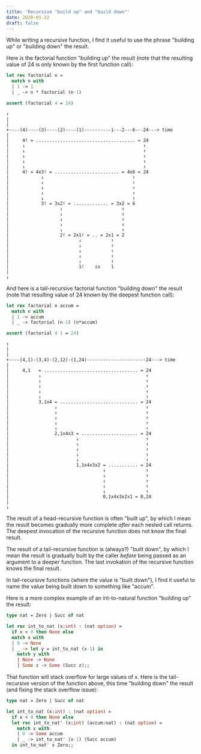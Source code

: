 ```yaml
---
title: 'Recursive "build up" and "build down"'
date: 2020-01-22
draft: false
---
```


While writing a recursive function,
I find it useful to use the phrase "building up"
or "building down" the result.

Here is the factorial function "building up" the result
(note that the resulting value of 24 is only known by the first function call):

```ml
let rec factorial n =
  match n with
  | 1 -> 1
  | _ -> n * factorial (n-1)

assert (factorial 4 = 24)
```

```output
↑
|
|
+----(4)----(3)----(2)----(1)----------1---2---6---24---> time
|
|     4! = ..................................... = 24
|     ↓                                            ↑
|     ↓                                            ↑
|     ↓                                            ↑
|     ↓                                            ↑
|     ↓                                            ↑
|     4! = 4x3! = ........................ = 4x6 = 24
|            ↓                                 ↑
|            ↓                                 ↑
|            ↓                                 ↑
|            ↓                                 ↑
|            ↓                                 ↑
|            3! = 3x2! = ............. = 3x2 = 6
|                   ↓                      ↑
|                   ↓                      ↑
|                   ↓                      ↑
|                   ↓                      ↑
|                   ↓                      ↑
|                   2! = 2x1! = .. = 2x1 = 2
|                          ↓           ↑
|                          ↓           ↑
|                          ↓           ↑
|                          ↓           ↑
|                          ↓           ↑
|                          1!    is    1
|
↓
```

And here is a tail-recursive factorial function "building down" the result
(note that resulting value of 24 known by the deepest function call):

```ml
let rec factorial n accum =
  match n with
  | 1 -> accum
  | _ -> factorial (n-1) (n*accum)

assert (factorial 4 1 = 24)
```

```output
↑
|
|
+----(4,1)-(3,4)-(2,12)-(1,24)----------------------24---> time
|
|     4,1   = ................................... = 24
|           ↓                                       ↑
|           ↓                                       ↑
|           ↓                                       ↑
|           ↓                                       ↑
|           ↓                                       ↑
|           3,1x4 = ............................. = 24
|                 ↓                                 ↑
|                 ↓                                 ↑
|                 ↓                                 ↑
|                 ↓                                 ↑
|                 ↓                                 ↑
|                 2,1x4x3 = ..................... = 24
|                         ↓                         ↑
|                         ↓                         ↑
|                         ↓                         ↑
|                         ↓                         ↑
|                         ↓                         ↑
|                         1,1x4x3x2 = ........... = 24
|                                   ↓               ↑
|                                   ↓               ↑
|                                   ↓               ↑
|                                   ↓               ↑
|                                   ↓               ↑
|                                   0,1x4x3x2x1 = 0,24
|
↓
```

The result of a head-recursive function is often "built up",
by which I mean the result becomes gradually more complete *after* each nested call returns.
The deepest invocation of the recursive function does not know the final result.

The result of a tail-recursive function is (always?) "built down",
by which I mean the result is gradually built by the caller *before* being passed as an argument to a deeper function.
The last invokation of the recursive function knows the final result.

In tail-recursive functions (where the value is "built down"),
I find it useful to name the value being built down to something like "accum".

Here is a more complex example of an int-to-natural function "building up" the result:

```ocaml
type nat = Zero | Succ of nat

let rec int_to_nat (x:int) : (nat option) =
  if x < 0 then None else
  match x with
  | 0 -> None
  | _ -> let y = int_to_nat (x-1) in
    match y with
    | None -> None
    | Some z -> Some (Succ z);;
```

That function will stack overflow for large values of x.
Here is the tail-recursive version of the function above, this time "building down" the result
(and fixing the stack overflow issue):

```ocaml
type nat = Zero | Succ of nat

let int_to_nat (x:int) : (nat option) =
  if x < 0 then None else
  let rec int_to_nat' (x:int) (accum:nat) : (nat option) =
    match x with
    | 0 -> Some accum
    | _ -> int_to_nat' (x-1) (Succ accum)
  in int_to_nat' x Zero;;
```

